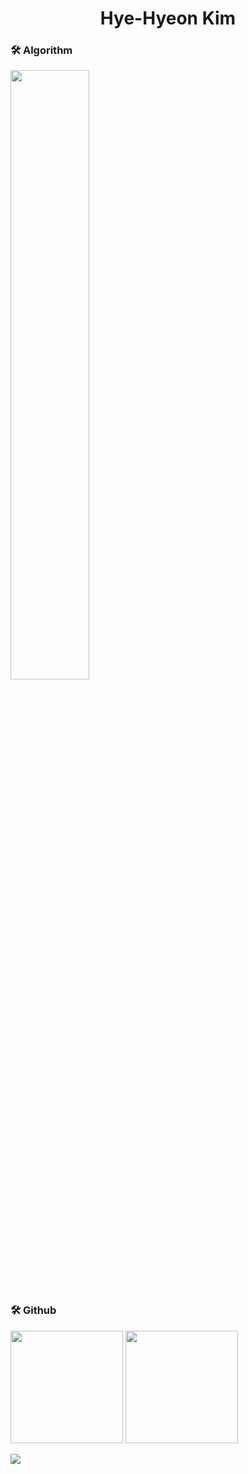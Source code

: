 <h1 align="center">Hye-Hyeon Kim</h1>
<h3> 🛠️ Algorithm </h3>
<p>
  <a href="https://solved.ac/khyeon">
    <img src="http://mazassumnida.wtf/api/v2/generate_badge?boj=khyeon" width=50% />
  </a>
</p>

<h3> 🛠️ Github </h3>
<p>
  <img height="180em" src="https://github-readme-stats.vercel.app/api?username=K-Hyeon&show_icons=true&include_all_commits=true&bg_color=30,e96443,904e95&title_color=fff&text_color=fff">
  <img height="180em" src="https://github-readme-stats.vercel.app/api/top-langs/?username=K-Hyeon&layout=compact&bg_color=30,e96443,904e95&title_color=fff&text_color=fff">
</p>


<a href="https://github.com/devxb/gitanimals">
  <img src="https://render.gitanimals.org/farms/{K-Hyeon}"/>
</a>
